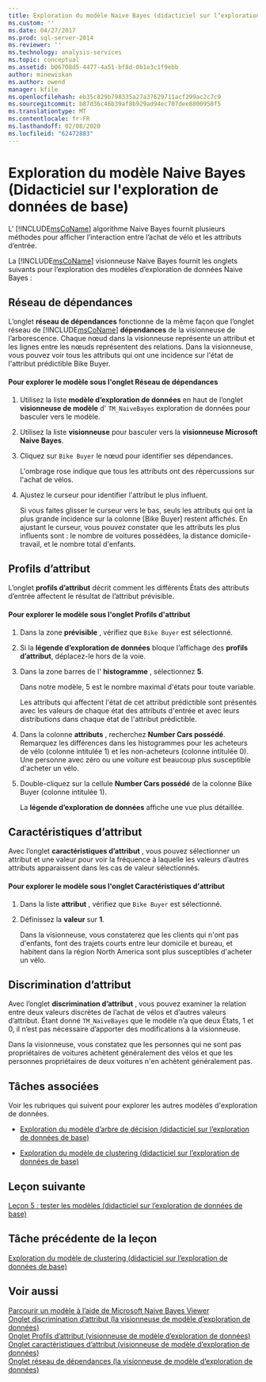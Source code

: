 ```yaml
---
title: Exploration du modèle Naive Bayes (didacticiel sur l’exploration de données de base) | Microsoft Docs
ms.custom: ''
ms.date: 04/27/2017
ms.prod: sql-server-2014
ms.reviewer: ''
ms.technology: analysis-services
ms.topic: conceptual
ms.assetid: b06708d5-4477-4a51-bf8d-0b1e3c1f9ebb
author: minewiskan
ms.author: owend
manager: kfile
ms.openlocfilehash: eb35c829b798335a27a37629711acf299ac2c7c9
ms.sourcegitcommit: b87d36c46b39af8b929ad94ec707dee8800950f5
ms.translationtype: MT
ms.contentlocale: fr-FR
ms.lasthandoff: 02/08/2020
ms.locfileid: "62472883"
---
```

# <a name="exploring-the-naive-bayes-model-basic-data-mining-tutorial"></a>Exploration du modèle Naive Bayes (Didacticiel sur l'exploration de données de base)
  L' [!INCLUDE[msCoName](../includes/msconame-md.md)] algorithme Naive Bayes fournit plusieurs méthodes pour afficher l’interaction entre l’achat de vélo et les attributs d’entrée.  
  
 La [!INCLUDE[msCoName](../includes/msconame-md.md)] visionneuse Naive Bayes fournit les onglets suivants pour l’exploration des modèles d’exploration de données Naive Bayes :  
  
 
  
##  <a name="DependencyNetwork"></a>Réseau de dépendances  
 L’onglet **réseau de dépendances** fonctionne de la même façon que l’onglet réseau de [!INCLUDE[msCoName](../includes/msconame-md.md)] **dépendances** de la visionneuse de l’arborescence. Chaque nœud dans la visionneuse représente un attribut et les lignes entre les nœuds représentent des relations. Dans la visionneuse, vous pouvez voir tous les attributs qui ont une incidence sur l'état de l'attribut prédictible Bike Buyer.  
  
#### <a name="to-explore-the-model-in-the-dependency-network-tab"></a>Pour explorer le modèle sous l'onglet Réseau de dépendances  
  
1.  Utilisez la liste **modèle d’exploration de données** en haut de l’onglet **visionneuse de modèle** d' `TM_NaiveBayes` exploration de données pour basculer vers le modèle.  
  
2.  Utilisez la liste **visionneuse** pour basculer vers la **visionneuse Microsoft Naive Bayes**.  
  
3.  Cliquez sur `Bike Buyer` le nœud pour identifier ses dépendances.  
  
     L'ombrage rose indique que tous les attributs ont des répercussions sur l'achat de vélos.  
  
4.  Ajustez le curseur pour identifier l'attribut le plus influent.  
  
     Si vous faites glisser le curseur vers le bas, seuls les attributs qui ont la plus grande incidence sur la colonne [Bike Buyer] restent affichés. En ajustant le curseur, vous pouvez constater que les attributs les plus influents sont : le nombre de voitures possédées, la distance domicile-travail, et le nombre total d'enfants.  
 
  
##  <a name="AttributeProfiles"></a>Profils d’attribut  
 L’onglet **profils d’attribut** décrit comment les différents États des attributs d’entrée affectent le résultat de l’attribut prévisible.  
  
#### <a name="to-explore-the-model-in-the-attribute-profiles-tab"></a>Pour explorer le modèle sous l'onglet Profils d'attribut  
  
1.  Dans la zone **prévisible** , vérifiez que `Bike Buyer` est sélectionné.  
  
2.  Si la **légende d’exploration de données** bloque l’affichage des **profils d’attribut**, déplacez-le hors de la voie.  
  
3.  Dans la zone barres de l' **histogramme** , sélectionnez **5**.  
  
     Dans notre modèle, 5 est le nombre maximal d'états pour toute variable.  
  
     Les attributs qui affectent l'état de cet attribut prédictible sont présentés avec les valeurs de chaque état des attributs d'entrée et avec leurs distributions dans chaque état de l'attribut prédictible.  
  
4.  Dans la colonne **attributs** , recherchez **Number Cars possédé**.  Remarquez les différences dans les histogrammes pour les acheteurs de vélo (colonne intitulée 1) et les non-acheteurs (colonne intitulée 0). Une personne avec zéro ou une voiture est beaucoup plus susceptible d'acheter un vélo.  
  
5.  Double-cliquez sur la cellule **Number Cars possédé** de la colonne Bike Buyer (colonne intitulée 1).  
  
     La **légende d’exploration de données** affiche une vue plus détaillée.  
  
  
##  <a name="AttributeCharacteristics"></a>Caractéristiques d’attribut  
 Avec l’onglet **caractéristiques d’attribut** , vous pouvez sélectionner un attribut et une valeur pour voir la fréquence à laquelle les valeurs d’autres attributs apparaissent dans les cas de valeur sélectionnés.  
  
#### <a name="to-explore-the-model-in-the-attribute-characteristics-tab"></a>Pour explorer le modèle sous l'onglet Caractéristiques d'attribut  
  
1.  Dans la liste **attribut** , vérifiez que `Bike Buyer` est sélectionné.  
  
2.  Définissez la **valeur** sur **1**.  
  
     Dans la visionneuse, vous constaterez que les clients qui n'ont pas d'enfants, font des trajets courts entre leur domicile et bureau, et habitent dans la région North America sont plus susceptibles d'acheter un vélo.  
  
  
##  <a name="AttributeDiscrimination"></a>Discrimination d’attribut  
 Avec l’onglet **discrimination d’attribut** , vous pouvez examiner la relation entre deux valeurs discrètes de l’achat de vélos et d’autres valeurs d’attribut. Étant donné `TM_NaiveBayes` que le modèle n’a que deux États, 1 et 0, il n’est pas nécessaire d’apporter des modifications à la visionneuse.  
  
 Dans la visionneuse, vous constatez que les personnes qui ne sont pas propriétaires de voitures achètent généralement des vélos et que les personnes propriétaires de deux voitures n'en achètent généralement pas.  
  
## <a name="related-tasks"></a>Tâches associées  
 Voir les rubriques qui suivent pour explorer les autres modèles d'exploration de données.  
  
-   [Exploration du modèle d’arbre de décision &#40;didacticiel sur l’exploration de données de base&#41;](../../2014/tutorials/exploring-the-decision-tree-model-basic-data-mining-tutorial.md)  
  
-   [Exploration du modèle de clustering &#40;didacticiel sur l’exploration de données de base&#41;](../../2014/tutorials/exploring-the-clustering-model-basic-data-mining-tutorial.md)  
  
## <a name="next-lesson"></a>Leçon suivante  
 [Leçon 5 : tester les modèles &#40;didacticiel sur l’exploration de données de base&#41;](../../2014/tutorials/lesson-5-testing-models-basic-data-mining-tutorial.md)  
  
## <a name="previous-task-in-lesson"></a>Tâche précédente de la leçon  
 [Exploration du modèle de clustering &#40;didacticiel sur l’exploration de données de base&#41;](../../2014/tutorials/exploring-the-clustering-model-basic-data-mining-tutorial.md)  
  
## <a name="see-also"></a>Voir aussi  
 [Parcourir un modèle à l’aide de Microsoft Naive Bayes Viewer](../../2014/analysis-services/data-mining/browse-a-model-using-the-microsoft-naive-bayes-viewer.md)   
 [Onglet discrimination d’attribut &#40;la visionneuse de modèle d’exploration de données&#41;](../../2014/analysis-services/attribute-discrimination-tab-mining-model-viewer.md)   
 [Onglet Profils d’attribut &#40;visionneuse de modèle d’exploration de données&#41;](../../2014/analysis-services/attribute-profiles-tab-mining-model-viewer.md)   
 [Onglet caractéristiques d’attribut &#40;visionneuse de modèle d’exploration de données&#41;](../../2014/analysis-services/attribute-characteristics-tab-mining-model-viewer.md)   
 [Onglet réseau de dépendances &#40;la visionneuse de modèle d’exploration de données&#41;](../../2014/analysis-services/dependency-network-tab-mining-model-viewer.md)  
  
  
